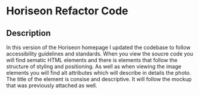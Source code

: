 # Horiseon Refactor Code

## Description
In this version of the Horiseon homepage I updated the codebase to follow accessibility guidelines and standards. When you view the soucre code you will find sematic HTML elements and there is elements that follow the structure of styling and positioning. As well as when viewing the image elements you will find alt attributes which will describe in details the photo. The title of the element is consise and descriptive. It will follow the mockup that was previously attached as well. 


